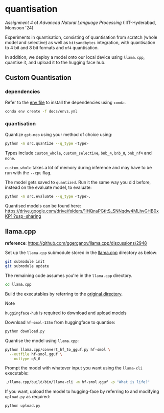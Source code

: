 # quantisation
*Assignment 4* of *Advanced Natural Language Processing* (IIIT-Hyderabad, Monsoon '24)

Experiments in quantisation, consisting of quantisation from scratch (whole model and selective) as well as `bitsandbytes` integration, with quantisation to 4 bit and 8 bit formats and `nf4` quantisation. 

In addition, we deploy a model onto our local device using `llama.cpp`, quantise it, and upload it to the hugging face hub. 

## Custom Quantisation

### dependencies
Refer to the [env file](./docs/envs.yml) to install the dependencies using `conda`. 
```sh
conda env create -f docs/envs.yml
```

### quantisation

Quantize `gpt-neo` using your method of choice using:
```sh
python -m src.quantize --q_type <type>
```

Types include `custom_whole`, `custom_selective`, `bnb_4`, `bnb_8`, `bnb_nf4` 
and `none`. 

`custom_whole` takes a lot of memory during inference and may have to be run with the `--cpu` flag. 

The model gets saved to `quantized`. Run it the same way you did before, instead on the evaluate model, to evaluate:
```sh
python -m src.evaluate --q_type <type>. 
```

Quantised models can be found here: https://drive.google.com/drive/folders/1lHQnaPGtltS_SNNqdw4MLhvGHB0xKP1l?usp=sharing

## llama.cpp
**reference**: https://github.com/ggerganov/llama.cpp/discussions/2948

Set up the `llama.cpp` submodule stored in the [llama.cpp](./llama.cpp/) directory as below:
```sh
git submodule init
git submodule update
```

The remaining code assumes you're in the `llama.cpp` directory. 
```sh
cd llama.cpp
```

Build the executables by referring to the [original directory](https://github.com/ggerganov/llama.cpp/blob/master/docs/build.md).

> [!NOTE]  
> `huggingface-hub` is required to download and upload models

Download `hf-smol-135m` from huggingface to quantise:
```sh
python download.py
```

Quantise the model using `llama.cpp`:
```sh
python llama.cpp/convert_hf_to_gguf.py hf-smol \
  --outfile hf-smol.gguf \
  --outtype q8_0
```

Prompt the model with whatever input you want using the `llama-cli` executable:
```sh
./llama.cpp/build/bin/llama-cli -m hf-smol.gguf -p "What is life?"
```

If you want, upload the model to hugging-face by referring to and modifying `upload.py` as required:
```sh
python upload.py
```
